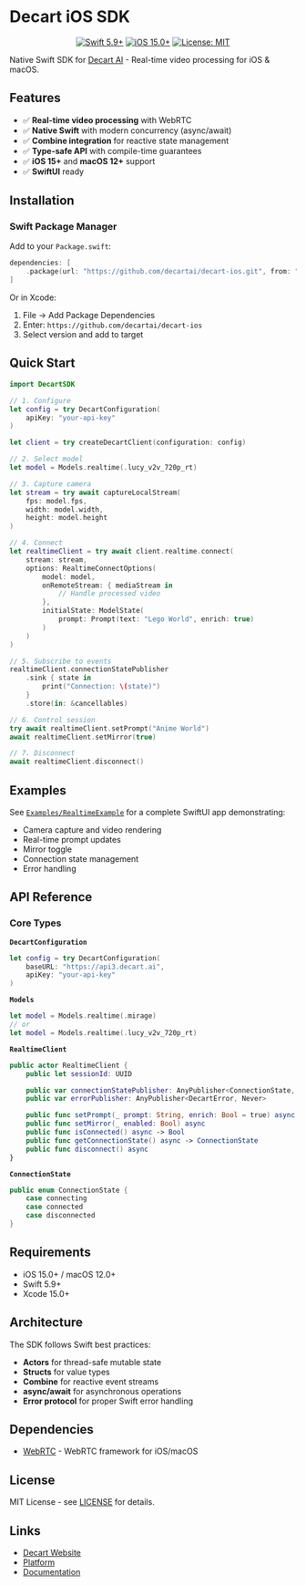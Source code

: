 # Decart iOS SDK

<p align="center">
  <a href="https://swift.org"><img src="https://img.shields.io/badge/Swift-5.9+-orange.svg" alt="Swift 5.9+"></a>
  <a href="https://developer.apple.com/ios/"><img src="https://img.shields.io/badge/iOS-15.0+-blue.svg" alt="iOS 15.0+"></a>
  <a href="https://github.com/decartai/decart-ios/blob/main/LICENSE"><img src="https://img.shields.io/badge/License-MIT-green.svg" alt="License: MIT"></a>
</p>

Native Swift SDK for [Decart AI](https://decart.ai) - Real-time video processing for iOS & macOS.

## Features

- ✅ **Real-time video processing** with WebRTC
- ✅ **Native Swift** with modern concurrency (async/await)
- ✅ **Combine integration** for reactive state management
- ✅ **Type-safe API** with compile-time guarantees
- ✅ **iOS 15+** and **macOS 12+** support
- ✅ **SwiftUI** ready

## Installation

### Swift Package Manager

Add to your `Package.swift`:

```swift
dependencies: [
    .package(url: "https://github.com/decartai/decart-ios.git", from: "0.0.3")
]
```

Or in Xcode:

1. File → Add Package Dependencies
2. Enter: `https://github.com/decartai/decart-ios`
3. Select version and add to target

## Quick Start

```swift
import DecartSDK

// 1. Configure
let config = try DecartConfiguration(
    apiKey: "your-api-key"
)

let client = try createDecartClient(configuration: config)

// 2. Select model
let model = Models.realtime(.lucy_v2v_720p_rt)

// 3. Capture camera
let stream = try await captureLocalStream(
    fps: model.fps,
    width: model.width,
    height: model.height
)

// 4. Connect
let realtimeClient = try await client.realtime.connect(
    stream: stream,
    options: RealtimeConnectOptions(
        model: model,
        onRemoteStream: { mediaStream in
            // Handle processed video
        },
        initialState: ModelState(
            prompt: Prompt(text: "Lego World", enrich: true)
        )
    )
)

// 5. Subscribe to events
realtimeClient.connectionStatePublisher
    .sink { state in
        print("Connection: \(state)")
    }
    .store(in: &cancellables)

// 6. Control session
try await realtimeClient.setPrompt("Anime World")
await realtimeClient.setMirror(true)

// 7. Disconnect
await realtimeClient.disconnect()
```

## Examples

See [`Examples/RealtimeExample`](Examples/RealtimeExample) for a complete SwiftUI app demonstrating:

- Camera capture and video rendering
- Real-time prompt updates
- Mirror toggle
- Connection state management
- Error handling

## API Reference

### Core Types

**`DecartConfiguration`**

```swift
let config = try DecartConfiguration(
    baseURL: "https://api3.decart.ai",
    apiKey: "your-api-key"
)
```

**`Models`**

```swift
let model = Models.realtime(.mirage)
// or
let model = Models.realtime(.lucy_v2v_720p_rt)
```

**`RealtimeClient`**

```swift
public actor RealtimeClient {
    public let sessionId: UUID

    public var connectionStatePublisher: AnyPublisher<ConnectionState, Never>
    public var errorPublisher: AnyPublisher<DecartError, Never>

    public func setPrompt(_ prompt: String, enrich: Bool = true) async throws
    public func setMirror(_ enabled: Bool) async
    public func isConnected() async -> Bool
    public func getConnectionState() async -> ConnectionState
    public func disconnect() async
}
```

**`ConnectionState`**

```swift
public enum ConnectionState {
    case connecting
    case connected
    case disconnected
}
```

## Requirements

- iOS 15.0+ / macOS 12.0+
- Swift 5.9+
- Xcode 15.0+

## Architecture

The SDK follows Swift best practices:

- **Actors** for thread-safe mutable state
- **Structs** for value types
- **Combine** for reactive event streams
- **async/await** for asynchronous operations
- **Error protocol** for proper Swift error handling

## Dependencies

- [WebRTC](https://github.com/stasel/WebRTC) - WebRTC framework for iOS/macOS

## License

MIT License - see [LICENSE](LICENSE) for details.

## Links

- [Decart Website](https://decart.ai)
- [Platform](https://platform.decart.ai)
- [Documentation](https://docs.platform.decart.ai)
